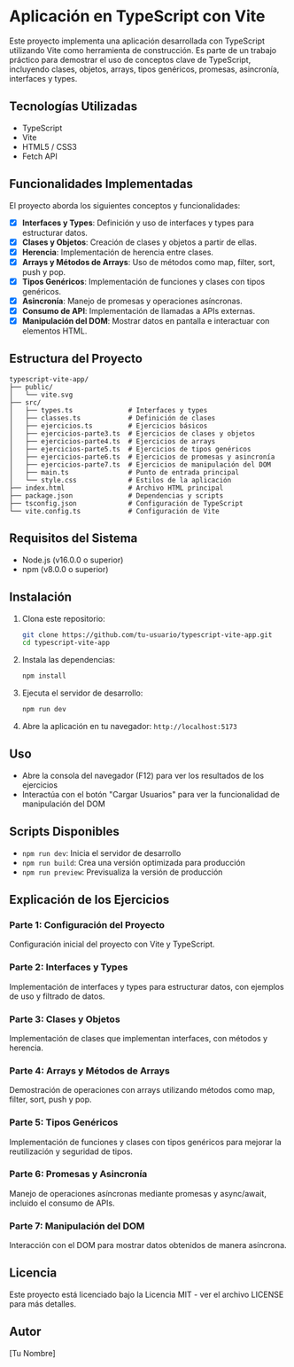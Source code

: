 # Aplicación en TypeScript con Vite

Este proyecto implementa una aplicación desarrollada con TypeScript utilizando Vite como herramienta de construcción. Es parte de un trabajo práctico para demostrar el uso de conceptos clave de TypeScript, incluyendo clases, objetos, arrays, tipos genéricos, promesas, asincronía, interfaces y types.

## Tecnologías Utilizadas

- TypeScript
- Vite
- HTML5 / CSS3
- Fetch API

## Funcionalidades Implementadas

El proyecto aborda los siguientes conceptos y funcionalidades:

- [x] **Interfaces y Types**: Definición y uso de interfaces y types para estructurar datos.
- [x] **Clases y Objetos**: Creación de clases y objetos a partir de ellas.
- [x] **Herencia**: Implementación de herencia entre clases.
- [x] **Arrays y Métodos de Arrays**: Uso de métodos como map, filter, sort, push y pop.
- [x] **Tipos Genéricos**: Implementación de funciones y clases con tipos genéricos.
- [x] **Asincronía**: Manejo de promesas y operaciones asíncronas.
- [x] **Consumo de API**: Implementación de llamadas a APIs externas.
- [x] **Manipulación del DOM**: Mostrar datos en pantalla e interactuar con elementos HTML.

## Estructura del Proyecto

```
typescript-vite-app/
├── public/
│   └── vite.svg
├── src/
│   ├── types.ts              # Interfaces y types
│   ├── classes.ts            # Definición de clases
│   ├── ejercicios.ts         # Ejercicios básicos
│   ├── ejercicios-parte3.ts  # Ejercicios de clases y objetos
│   ├── ejercicios-parte4.ts  # Ejercicios de arrays
│   ├── ejercicios-parte5.ts  # Ejercicios de tipos genéricos
│   ├── ejercicios-parte6.ts  # Ejercicios de promesas y asincronía
│   ├── ejercicios-parte7.ts  # Ejercicios de manipulación del DOM
│   ├── main.ts               # Punto de entrada principal
│   └── style.css             # Estilos de la aplicación
├── index.html                # Archivo HTML principal
├── package.json              # Dependencias y scripts
├── tsconfig.json             # Configuración de TypeScript
└── vite.config.ts            # Configuración de Vite
```

## Requisitos del Sistema

- Node.js (v16.0.0 o superior)
- npm (v8.0.0 o superior)

## Instalación

1. Clona este repositorio:
   ```bash
   git clone https://github.com/tu-usuario/typescript-vite-app.git
   cd typescript-vite-app
   ```

2. Instala las dependencias:
   ```bash
   npm install
   ```

3. Ejecuta el servidor de desarrollo:
   ```bash
   npm run dev
   ```

4. Abre la aplicación en tu navegador:
   `http://localhost:5173`

## Uso

- Abre la consola del navegador (F12) para ver los resultados de los ejercicios
- Interactúa con el botón "Cargar Usuarios" para ver la funcionalidad de manipulación del DOM

## Scripts Disponibles

- `npm run dev`: Inicia el servidor de desarrollo
- `npm run build`: Crea una versión optimizada para producción
- `npm run preview`: Previsualiza la versión de producción

## Explicación de los Ejercicios

### Parte 1: Configuración del Proyecto
Configuración inicial del proyecto con Vite y TypeScript.

### Parte 2: Interfaces y Types
Implementación de interfaces y types para estructurar datos, con ejemplos de uso y filtrado de datos.

### Parte 3: Clases y Objetos
Implementación de clases que implementan interfaces, con métodos y herencia.

### Parte 4: Arrays y Métodos de Arrays
Demostración de operaciones con arrays utilizando métodos como map, filter, sort, push y pop.

### Parte 5: Tipos Genéricos
Implementación de funciones y clases con tipos genéricos para mejorar la reutilización y seguridad de tipos.

### Parte 6: Promesas y Asincronía
Manejo de operaciones asíncronas mediante promesas y async/await, incluido el consumo de APIs.

### Parte 7: Manipulación del DOM
Interacción con el DOM para mostrar datos obtenidos de manera asíncrona.

## Licencia

Este proyecto está licenciado bajo la Licencia MIT - ver el archivo LICENSE para más detalles.

## Autor

[Tu Nombre]
